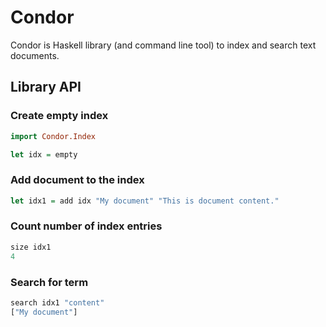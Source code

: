 # Condor

Condor is Haskell library (and command line tool) to index and search text documents.

## Library API

### Create empty index

```Haskell
import Condor.Index

let idx = empty
```


### Add document to the index

```Haskell
let idx1 = add idx "My document" "This is document content."
```


### Count number of index entries

```Haskell
size idx1
4
```


### Search for term

```Haskell
search idx1 "content"
["My document"]
```
